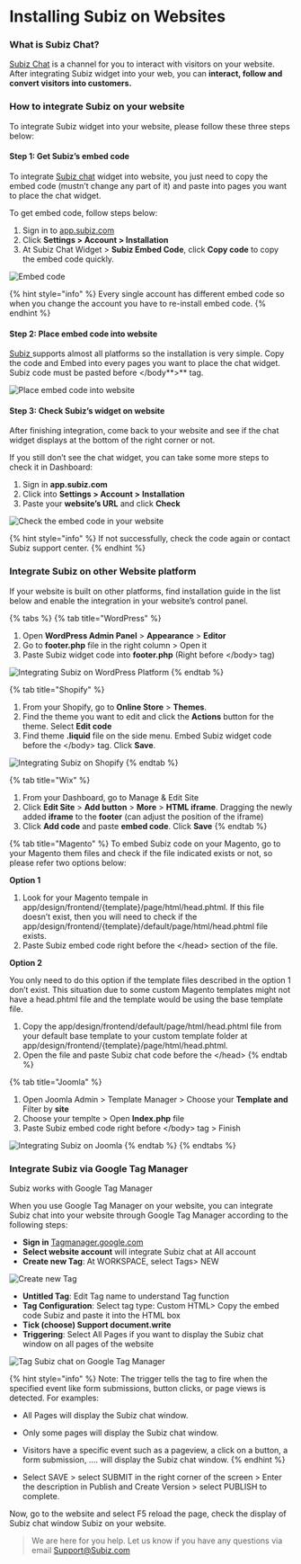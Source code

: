 # Installing Subiz on Websites

### What is Subiz Chat?

[Subiz Chat](https://subiz.com/live-chat.html) is a channel for you to interact with visitors on your website.  After integrating Subiz widget into your web, you can **interact, follow and convert visitors into customers.**

### How to integrate Subiz on your website

To integrate Subiz widget into your website, please follow these three steps below:

#### **Step 1: Get Subiz’s embed code**

To integrate [Subiz chat](https://subiz.com/live-chat.html) widget into website, you just need to copy the embed code \(mustn’t change any part of it\) and paste into pages you want to place the chat widget.

To get embed code, follow steps below:

1. Sign in to [app.subiz.com](https://app.subiz.com/)
2. Click **Settings &gt; Account &gt; Installation**
3. At Subiz Chat Widget &gt; **Subiz Embed Code**, click **Copy code** to copy the embed code quickly.

![Embed code](../../../.gitbook/assets/embed-code.png)

{% hint style="info" %}
Every single account has different embed code so when you change the account you have to re-install embed code.
{% endhint %}

#### **Step 2: Place embed code into website**

[Subiz ](https://subiz.com/en)supports almost all platforms so the installation is very simple. Copy the code and Embed into every pages you want to place the chat widget. Subiz code must be pasted before &lt;/body**&gt;** tag.

![Place embed code into website](../../../.gitbook/assets/anigif.gif)

#### **Step 3: Check Subiz’s widget on website**

After finishing integration, come back to your website and see if the chat widget displays at the bottom of the right corner or not.

If you still don’t see the chat widget, you can take some more steps to check it in Dashboard:

1. Sign in **app.subiz.com**
2. Click into **Settings &gt; Account &gt;** **Installation**
3. Paste your **website’s URL** and click **Check**

![Check the embed code in your website](../../../.gitbook/assets/check-code.png)

{% hint style="info" %}
If not successfully, check the code again or contact Subiz support center.
{% endhint %}

### Integrate Subiz on other Website platform

If your website is built on other platforms, find installation guide in the list below and enable the integration in your website’s control panel.

{% tabs %}
{% tab title="WordPress" %}
1. Open **WordPress Admin Panel** &gt; **Appearance** &gt; **Editor**
2. Go to **footer.php** file in the right column &gt; Open it
3. Paste Subiz widget code into **footer.php** \(Right before &lt;/body&gt; tag\)

![Integrating Subiz on WordPress Platform](../../../.gitbook/assets/image%20%2812%29.png)
{% endtab %}

{% tab title="Shopify" %}
1. From your Shopify, go to **Online Store** &gt; **Themes**.
2. Find the theme you want to edit and click the **Actions** button for the theme. Select **Edit code**
3. Find theme **.liquid** file on the side menu. Embed Subiz widget code before the &lt;/body&gt; tag. Click **Save**.

![Integrating Subiz on Shopify](../../../.gitbook/assets/image%20%281%29.png)
{% endtab %}

{% tab title="Wix" %}
1. From your Dashboard, go to Manage & Edit Site
2. Click **Edit Site** &gt; **Add button** &gt; **More** &gt; **HTML iframe**. Dragging the newly added **iframe** to the **footer** \(can adjust the position of the iframe\)
3. Click **Add code** and paste **embed code**. Click **Save**
{% endtab %}

{% tab title="Magento" %}
To embed Subiz code on your Magento, go to your Magento them files and check if the file indicated exists or not, so please refer two options below:

**Option 1**

1. Look for your Magento tempale in app/design/frontend/{template}/page/html/head.phtml. If this file doesn’t exist, then you will need to check if the app/design/frontend/{template}/default/page/html/head.phtml file exists.
2. Paste Subiz embed code right before the &lt;/head&gt; section of the file.

**Option 2**

You only need to do this option if the template files described in the option 1 don’t exist. This situation due to some custom Magento templates might not have a head.phtml file and the template would be using the base template file.

1. Copy the app/design/frontend/default/page/html/head.phtml file from your default base template to your custom template folder at app/design/frontend/{template}/page/html/head.phtml.
2. Open the file and paste Subiz chat code before the &lt;/head&gt;
{% endtab %}

{% tab title="Joomla" %}
1. Open Joomla Admin &gt; Template Manager &gt; Choose your **Template and** Filter by **site**
2. Choose your templte &gt; Open **Index.php** file
3. Paste Subiz embed code right before &lt;/body&gt; tag &gt; Finish

![Integrating Subiz on Joomla](../../../.gitbook/assets/image%20%2815%29.png)
{% endtab %}
{% endtabs %}

### Integrate Subiz via Google Tag Manager

Subiz works with Google Tag Manager 

When you use Google Tag Manager on your website, you can integrate Subiz chat into your website through Google Tag Manager according to the following steps: 

* **Sign in** [Tagmanager.google.com](https://tagmanager.google.com)
* **Select website account** will integrate Subiz chat at All account
* **Create new Tag**: At WORKSPACE, select Tags&gt; NEW

![Create new Tag](../../../.gitbook/assets/2-tags-copy.jpg)

* **Untitled Tag**: Edit Tag name to understand Tag function
* **Tag Configuration**: Select tag type: Custom HTML&gt; Copy the embed code Subiz and paste it into the HTML box
* **Tick \(choose\) Support document.write**
* **Triggering**: Select All Pages if you want to display the Subiz chat window on all pages of the website

![Tag Subiz chat on Google Tag Manager](../../../.gitbook/assets/1-subiz-chat-copy.jpg)

{% hint style="info" %}
Note:  The trigger tells the tag to fire when the specified event like form submissions, button clicks, or page views is detected. For examples:

* All Pages will display the Subiz chat window.
* Only some pages will display the Subiz chat window.
* Visitors have a specific event such as a pageview, a click on a button, a form submission, .... will display the Subiz chat window.
{% endhint %}

* Select SAVE &gt; select SUBMIT in the right corner of the screen &gt; Enter the description in Publish and Create Version &gt; select PUBLISH to complete.

Now, go to the website and select F5 reload the page, check the display of Subiz chat window Subiz on your website.

> We are here for you help. Let us know if you have any questions via email Support@Subiz.com







